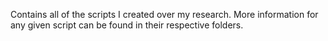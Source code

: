 Contains all of the scripts I created over my research. More information for any given script can be found in their respective folders.
